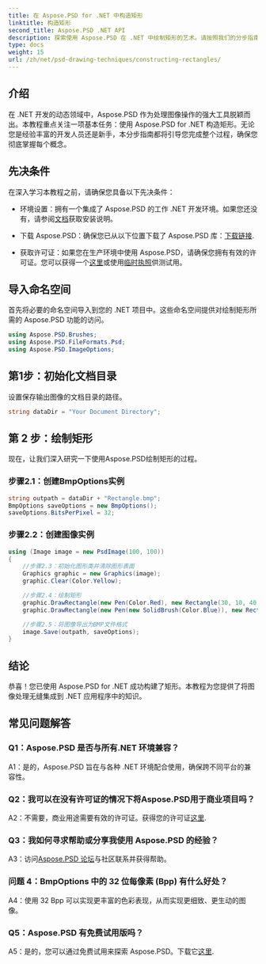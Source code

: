 ```yaml
---
title: 在 Aspose.PSD for .NET 中构造矩形
linktitle: 构造矩形
second_title: Aspose.PSD .NET API
description: 探索使用 Aspose.PSD 在 .NET 中绘制矩形的艺术。请按照我们的分步指南进行无缝集成。轻松提升您的图像处理游戏水平。
type: docs
weight: 15
url: /zh/net/psd-drawing-techniques/constructing-rectangles/
---
```

## 介绍

在 .NET 开发的动态领域中，Aspose.PSD 作为处理图像操作的强大工具脱颖而出。本教程重点关注一项基本任务：使用 Aspose.PSD for .NET 构造矩形。无论您是经验丰富的开发人员还是新手，本分步指南都将引导您完成整个过程，确保您彻底掌握每个概念。

## 先决条件

在深入学习本教程之前，请确保您具备以下先决条件：

- 环境设置：拥有一个集成了 Aspose.PSD 的工作 .NET 开发环境。如果您还没有，请参阅[文档](https://reference.aspose.com/psd/net/)获取安装说明。

- 下载 Aspose.PSD：确保您已从以下位置下载了 Aspose.PSD 库：[下载链接](https://releases.aspose.com/psd/net/).

- 获取许可证：如果您在生产环境中使用 Aspose.PSD，请确保您拥有有效的许可证。您可以获得一个[这里](https://purchase.aspose.com/buy)或使用[临时执照](https://purchase.aspose.com/temporary-license/)供测试用。

## 导入命名空间

首先将必要的命名空间导入到您的 .NET 项目中。这些命名空间提供对绘制矩形所需的 Aspose.PSD 功能的访问。

```csharp
using Aspose.PSD.Brushes;
using Aspose.PSD.FileFormats.Psd;
using Aspose.PSD.ImageOptions;
```

## 第1步：初始化文档目录

设置保存输出图像的文档目录的路径。

```csharp
string dataDir = "Your Document Directory";
```

## 第 2 步：绘制矩形

现在，让我们深入研究一下使用Aspose.PSD绘制矩形的过程。

### 步骤2.1：创建BmpOptions实例

```csharp
string outpath = dataDir + "Rectangle.bmp";
BmpOptions saveOptions = new BmpOptions();
saveOptions.BitsPerPixel = 32;
```

### 步骤2.2：创建图像实例

```csharp
using (Image image = new PsdImage(100, 100))
{
    //步骤2.3：初始化图形类并清除图形表面
    Graphics graphic = new Graphics(image);
    graphic.Clear(Color.Yellow);

    //步骤2.4：绘制矩形
    graphic.DrawRectangle(new Pen(Color.Red), new Rectangle(30, 10, 40, 80));
    graphic.DrawRectangle(new Pen(new SolidBrush(Color.Blue)), new Rectangle(10, 30, 80, 40));

    //步骤2.5：将图像导出为BMP文件格式
    image.Save(outpath, saveOptions);
}
```

## 结论

恭喜！您已使用 Aspose.PSD for .NET 成功构建了矩形。本教程为您提供了将图像处理无缝集成到 .NET 应用程序中的知识。

## 常见问题解答

### Q1：Aspose.PSD 是否与所有.NET 环境兼容？

A1：是的，Aspose.PSD 旨在与各种 .NET 环境配合使用，确保跨不同平台的兼容性。

### Q2：我可以在没有许可证的情况下将Aspose.PSD用于商业项目吗？

A2：不需要，商业用途需要有效的许可证。获得您的许可证[这里](https://purchase.aspose.com/buy).

### Q3：我如何寻求帮助或分享我使用 Aspose.PSD 的经验？

 A3：访问[Aspose.PSD 论坛](https://forum.aspose.com/c/psd/34)与社区联系并获得帮助。

### 问题 4：BmpOptions 中的 32 位每像素 (Bpp) 有什么好处？

A4：使用 32 Bpp 可以实现更丰富的色彩表现，从而实现更细致、更生动的图像。

### Q5：Aspose.PSD 有免费试用版吗？

 A5：是的，您可以通过免费试用来探索 Aspose.PSD。下载它[这里](https://releases.aspose.com/).